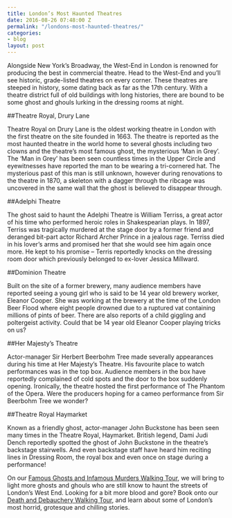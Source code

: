```yaml
---
title: London’s Most Haunted Theatres
date: 2016-08-26 07:48:00 Z
permalink: "/londons-most-haunted-theatres/"
categories:
- blog
layout: post
---
```


Alongside New York’s Broadway, the West-End in London is renowned for producing the best in commercial theatre. Head to the West-End and you’ll see historic, grade-listed theatres on every corner. These theatres are steeped in history, some dating back as far as the 17th century. With a theatre district full of old buildings with long histories, there are bound to be some ghost and ghouls lurking in the dressing rooms at night. 

##Theatre Royal, Drury Lane

Theatre Royal on Drury Lane is the oldest working theatre in London with the first theatre on the site founded in 1663. The theatre is reported as the most haunted theatre in the world home to several ghosts including two clowns and the theatre’s most famous ghost, the mysterious ‘Man in Grey’. The ‘Man in Grey’ has been seen countless times in the Upper Circle and eyewitnesses have reported the man to be wearing a tri-cornered hat. The mysterious past of this man is still unknown, however during renovations to the theatre in 1870, a skeleton with a dagger through the ribcage was uncovered in the same wall that the ghost is believed to disappear through.

##Adelphi Theatre

The ghost said to haunt the Adelphi Theatre is William Terriss, a great actor of his time who performed heroic roles in Shakespearian plays. In 1897, Terriss was tragically murdered at the stage door by a former friend and deranged bit-part actor Richard Archer Prince in a jealous rage. Terriss died in his lover’s arms and promised her that she would see him again once more. He kept to his promise – Terris reportedly knocks on the dressing room door which previously belonged to ex-lover Jessica Millward. 

##Dominion Theatre

Built on the site of a former brewery, many audience members have reported seeing a young girl who is said to be 14 year old brewery worker, Eleanor Cooper. She was working at the brewery at the time of the London Beer Flood where eight people drowned due to a ruptured vat containing millions of pints of beer. There are also reports of a child giggling and poltergeist activity. Could that be 14 year old Eleanor Cooper playing tricks on us?

##Her Majesty’s Theatre

Actor-manager Sir Herbert Beerbohm Tree made severally appearances during his time at Her Majesty’s Theatre. His favourite place to watch performances was in the top box. Audience members in the box have reportedly complained of cold spots and the door to the box suddenly opening. Ironically, the theatre hosted the first performance of The Phantom of the Opera. Were the producers hoping for a cameo performance from Sir Beerbohm Tree we wonder? 

##Theatre Royal Haymarket

Known as a friendly ghost, actor-manager John Buckstone has been seen many times in the Theatre Royal, Haymarket. British legend, Dami Judi Dench reportedly spotted the ghost of John Buckstone in the theatre’s backstage stairwells. And even backstage staff have heard him reciting lines in Dressing Room, the royal box and even once on stage during a performance!

On our [Famous Ghosts and Infamous Murders Walking Tour](/product/famous-ghosts-and-infamous-murders/), we will bring to light more ghosts and ghouls who are still know to haunt the streets of London’s West End. Looking for a bit more blood and gore?  Book onto our [Death and Debauchery Walking Tour](/product/the-death-and-debauchery-tour/), and learn about some of London’s most horrid, grotesque and chilling stories.